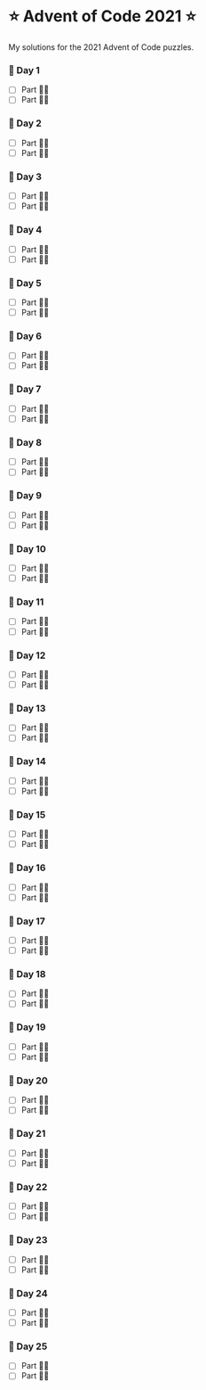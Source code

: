 # ⭐️ Advent of Code 2021 ⭐️

My solutions for the 2021 Advent of Code puzzles.

### 🎄 Day 1

- [ ] Part ☝🏼
- [ ] Part ✌🏼

### 🎄 Day 2

- [ ] Part ☝🏼
- [ ] Part ✌🏼

### 🎄 Day 3

- [ ] Part ☝🏼
- [ ] Part ✌🏼

### 🎄 Day 4

- [ ] Part ☝🏼
- [ ] Part ✌🏼

### 🎄 Day 5

- [ ] Part ☝🏼
- [ ] Part ✌🏼

### 🎄 Day 6

- [ ] Part ☝🏼
- [ ] Part ✌🏼

### 🎄 Day 7

- [ ] Part ☝🏼
- [ ] Part ✌🏼

### 🎄 Day 8

- [ ] Part ☝🏼
- [ ] Part ✌🏼

### 🎄 Day 9

- [ ] Part ☝🏼
- [ ] Part ✌🏼

### 🎄 Day 10

- [ ] Part ☝🏼
- [ ] Part ✌🏼

### 🎄 Day 11

- [ ] Part ☝🏼
- [ ] Part ✌🏼

### 🎄 Day 12

- [ ] Part ☝🏼
- [ ] Part ✌🏼

### 🎄 Day 13

- [ ] Part ☝🏼
- [ ] Part ✌🏼

### 🎄 Day 14

- [ ] Part ☝🏼
- [ ] Part ✌🏼

### 🎄 Day 15

- [ ] Part ☝🏼
- [ ] Part ✌🏼

### 🎄 Day 16

- [ ] Part ☝🏼
- [ ] Part ✌🏼

### 🎄 Day 17

- [ ] Part ☝🏼
- [ ] Part ✌🏼

### 🎄 Day 18

- [ ] Part ☝🏼
- [ ] Part ✌🏼

### 🎄 Day 19

- [ ] Part ☝🏼
- [ ] Part ✌🏼

### 🎄 Day 20

- [ ] Part ☝🏼
- [ ] Part ✌🏼

### 🎄 Day 21

- [ ] Part ☝🏼
- [ ] Part ✌🏼

### 🎄 Day 22

- [ ] Part ☝🏼
- [ ] Part ✌🏼

### 🎄 Day 23

- [ ] Part ☝🏼
- [ ] Part ✌🏼

### 🎄 Day 24

- [ ] Part ☝🏼
- [ ] Part ✌🏼

### 🎄 Day 25

- [ ] Part ☝🏼
- [ ] Part ✌🏼
